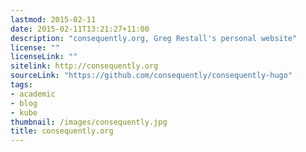 ```yaml
---
lastmod: 2015-02-11
date: 2015-02-11T13:21:27+11:00
description: "consequently.org, Greg Restall's personal website"
license: ""
licenseLink: ""
sitelink: http://consequently.org
sourceLink: "https://github.com/consequently/consequently-hugo"
tags:
- academic
- blog
- kube
thumbnail: /images/consequently.jpg
title: consequently.org
---
```


